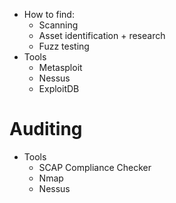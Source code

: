 - How to find:
	- Scanning
	- Asset identification + research
	- Fuzz testing
- Tools
	- Metasploit
	- Nessus
	- ExploitDB

# Auditing
- Tools
	- SCAP Compliance Checker
	- Nmap
	- Nessus